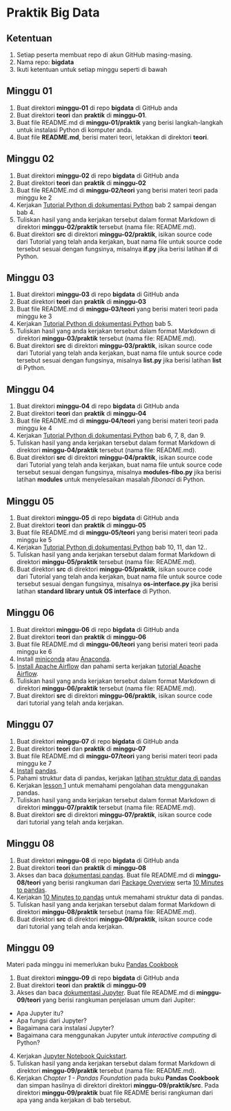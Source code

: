 # Praktik Big Data

## Ketentuan

1.  Setiap peserta membuat repo di akun GitHub masing-masing.
2.  Nama repo: **bigdata**
3.  Ikuti ketentuan untuk setiap minggu seperti di bawah

## Minggu 01

1.  Buat direktori **minggu-01** di repo **bigdata** di GitHub anda
2.  Buat direktori **teori** dan **praktik** di **minggu-01**.
3.  Buat file README.md di **minggu-01/praktik** yang berisi langkah-langkah untuk instalasi Python di komputer anda.
4.  Buat file **README.md**, berisi materi teori, letakkan di direktori **teori**.

## Minggu 02

1.  Buat direktori **minggu-02** di repo **bigdata** di GitHub anda
2.  Buat direktori **teori** dan **praktik** di **minggu-02**
3.  Buat file README.md di **minggu-02/teori** yang berisi materi teori pada minggu ke 2
4.  Kerjakan [Tutorial Python di dokumentasi Python](https://docs.python.org/3/tutorial/index.html) bab 2 sampai dengan bab 4.
5.  Tuliskan hasil yang anda kerjakan tersebut dalam format Markdown di direktori **minggu-02/praktik** tersebut (nama file: README.md).
6.  Buat direktori **src** di direktori **minggu-02/praktik**, isikan source code dari Tutorial yang telah anda kerjakan, buat nama file untuk source code tersebut sesuai dengan fungsinya, misalnya **if.py** jika berisi latihan **if** di Python.

## Minggu 03

1.  Buat direktori **minggu-03** di repo **bigdata** di GitHub anda
2.  Buat direktori **teori** dan **praktik** di **minggu-03**
3.  Buat file README.md di **minggu-03/teori** yang berisi materi teori pada minggu ke 3
4.  Kerjakan [Tutorial Python di dokumentasi Python](https://docs.python.org/3/tutorial/index.html) bab 5.
5.  Tuliskan hasil yang anda kerjakan tersebut dalam format Markdown di direktori **minggu-03/praktik** tersebut (nama file: README.md).
6.  Buat direktori **src** di direktori **minggu-03/praktik**, isikan source code dari Tutorial yang telah anda kerjakan, buat nama file untuk source code tersebut sesuai dengan fungsinya, misalnya **list.py** jika berisi latihan **list** di Python.

## Minggu 04

1.  Buat direktori **minggu-04** di repo **bigdata** di GitHub anda
2.  Buat direktori **teori** dan **praktik** di **minggu-04**
3.  Buat file README.md di **minggu-04/teori** yang berisi materi teori pada minggu ke 4
4.  Kerjakan [Tutorial Python di dokumentasi Python](https://docs.python.org/3/tutorial/index.html) bab 6, 7, 8, dan 9.
5.  Tuliskan hasil yang anda kerjakan tersebut dalam format Markdown di direktori **minggu-04/praktik** tersebut (nama file: README.md).
6.  Buat direktori **src** di direktori **minggu-04/praktik**, isikan source code dari Tutorial yang telah anda kerjakan, buat nama file untuk source code tersebut sesuai dengan fungsinya, misalnya **modules-fibo.py** jika berisi latihan **modules** untuk menyelesaikan masalah *fibonaci* di Python.

## Minggu 05

1.  Buat direktori **minggu-05** di repo **bigdata** di GitHub anda
2.  Buat direktori **teori** dan **praktik** di **minggu-05**
3.  Buat file README.md di **minggu-05/teori** yang berisi materi teori pada minggu ke 5
4.  Kerjakan [Tutorial Python di dokumentasi Python](https://docs.python.org/3/tutorial/index.html) bab 10, 11, dan 12..
5.  Tuliskan hasil yang anda kerjakan tersebut dalam format Markdown di direktori **minggu-05/praktik** tersebut (nama file: README.md).
6.  Buat direktori **src** di direktori **minggu-05/praktik**, isikan source code dari Tutorial yang telah anda kerjakan, buat nama file untuk source code tersebut sesuai dengan fungsinya, misalnya **os-interface.py** jika berisi latihan **standard library untuk OS interface** di Python.

## Minggu 06

1.  Buat direktori **minggu-06** di repo **bigdata** di GitHub anda
2.  Buat direktori **teori** dan **praktik** di **minggu-06**
3.  Buat file README.md di **minggu-06/teori** yang berisi materi teori pada minggu ke 6
4.  Install [miniconda](https://conda.io/miniconda.html) atau [Anaconda](https://www.anaconda.com/download).
5.  [Install Apache Airflow](https://airflow.apache.org/installation.html) dan pahami serta kerjakan [tutorial Apache Airflow](https://airflow.apache.org/tutorial.html).
6.  Tuliskan hasil yang anda kerjakan tersebut dalam format Markdown di direktori **minggu-06/praktik** tersebut (nama file: README.md).
7.  Buat direktori **src** di direktori **minggu-06/praktik**, isikan source code dari tutorial yang telah anda kerjakan.

## Minggu 07

1.  Buat direktori **minggu-07** di repo **bigdata** di GitHub anda
2.  Buat direktori **teori** dan **praktik** di **minggu-07**
3.  Buat file README.md di **minggu-07/teori** yang berisi materi teori pada minggu ke 7
4.  [Install](http://pandas.pydata.org/pandas-docs/stable/install.html) [pandas](https://pandas.pydata.org/). 
5.  Pahami struktur data di pandas, kerjakan [latihan struktur data di pandas](http://pandas.pydata.org/pandas-docs/stable/dsintro.html)
6.  Kerjakan [lesson 1](http://nbviewer.jupyter.org/urls/bitbucket.org/hrojas/learn-pandas/raw/master/lessons/01%20-%20Lesson.ipynb) untuk memahami pengolahan data menggunakan pandas.
7.  Tuliskan hasil yang anda kerjakan tersebut dalam format Markdown di direktori **minggu-07/praktik** tersebut (nama file: README.md).
8.  Buat direktori **src** di direktori **minggu-07/praktik**, isikan source code dari tutorial yang telah anda kerjakan.

## Minggu 08

1.  Buat direktori **minggu-08** di repo **bigdata** di GitHub anda
2.  Buat direktori **teori** dan **praktik** di **minggu-08**
3.  Akses dan baca [dokumentasi pandas](http://pandas.pydata.org/pandas-docs/stable/index.html). Buat file README.md di **minggu-08/teori** yang berisi rangkuman dari [Package Overview](http://pandas.pydata.org/pandas-docs/stable/overview.html) serta [10 Minutes to pandas](http://pandas.pydata.org/pandas-docs/stable/10min.html).
4.  Kerjakan [10 Minutes to pandas](http://pandas.pydata.org/pandas-docs/stable/10min.html) untuk memahami struktur data di pandas.
5.  Tuliskan hasil yang anda kerjakan tersebut dalam format Markdown di direktori **minggu-08/praktik** tersebut (nama file: README.md).
6.  Buat direktori **src** di direktori **minggu-08/praktik**, isikan source code dari tutorial yang telah anda kerjakan.

## Minggu 09

Materi pada minggu ini memerlukan buku [Pandas Cookbook](https://www.packtpub.com/big-data-and-business-intelligence/pandas-cookbook)

1.  Buat direktori **minggu-09** di repo **bigdata** di GitHub anda
2.  Buat direktori **teori** dan **praktik** di **minggu-09**
3.  Akses dan baca [dokumentasi Jupyter](http://jupyter.org/documentation). Buat file README.md di **minggu-09/teori** yang berisi rangkuman penjelasan umum dari Jupiter: 
  * Apa Jupyter itu? 
  * Apa fungsi dari Jupyter?
  * Bagaimana cara instalasi Jupyter?
  * Bagaimana cara menggunakan Jupyter untuk _interactive computing_ di Python?
4.  Kerjakan [Jupyter Notebook Quickstart](https://jupyter.readthedocs.io/en/latest/content-quickstart.html).
5.  Tuliskan hasil yang anda kerjakan tersebut dalam format Markdown di direktori **minggu-09/praktik** tersebut (nama file: README.md).
6.  Kerjakan _Chapter 1 - Pandas Foundation_ pada buku **Pandas Cookbook** dan simpan hasilnya di direktori direktori **minggu-09/praktik/src**. Pada direktori **minggu-09/praktik** buat file README berisi rangkuman dari apa yang anda kerjakan di bab tersebut.


